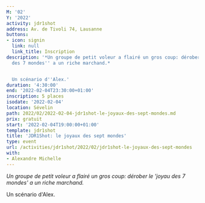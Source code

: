 ```yaml
---
M: '02'
Y: '2022'
activity: jdr1shot
address: Av. de Tivoli 74, Lausanne
buttons:
- icon: signin
  link: null
  link_title: Inscription
description: '*Un groupe de petit voleur a flairé un gros coup: dérober le ''joyau
  des 7 mondes'' a un riche marchand.*


  Un scénario d''Alex.'
duration: '4:30:00'
end: '2022-02-04T23:30:00+01:00'
inscription: 5 places
isodate: '2022-02-04'
location: Sévelin
path: 2022/02/2022-02-04-jdr1shot-le-joyaux-des-sept-mondes.md
prix: gratuit
start: '2022-02-04T19:00:00+01:00'
template: jdr1shot
title: 'JDR1Shot: le joyaux des sept mondes'
type: event
url: /activities/jdr1shot/2022/02/jdr1shot-le-joyaux-des-sept-mondes
with:
- Alexandre Michelle
---
```

*Un groupe de petit voleur a flairé un gros coup: dérober le 'joyau des 7 mondes' a un riche marchand.*

Un scénario d'Alex.